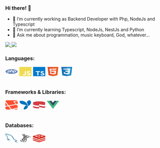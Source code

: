 ### Hi there!  👋

<!--
**eudesenv/eudesenv** is a ✨ _special_ ✨ repository because its `README.md` (this file) appears on your GitHub profile.

Here are some ideas to get you started:
-->

- 🔭 I’m currently working as Backend Developer with Php, NodeJs and Typescript
- 🌱 I’m currently learning Typescript, NodeJs, NestJs and Python
- 💬 Ask me about programmation, music keyboard, God, whatever...

<!-- in your header -->
<link rel="stylesheet" href="https://cdn.jsdelivr.net/gh/devicons/devicon@v2.12.0/devicon.min.css">

 <div>
  <a href="https://github.com/eudesenv">
  <img height="180em" src="https://github-readme-stats.vercel.app/api?username=eudesenv&show_icons=true&theme=onedark&include_all_commits=true&count_private=true"/>
  <img height="180em" src="https://github-readme-stats.vercel.app/api/top-langs/?username=eudesenv&layout=compact&langs_count=7&theme=onedark"/>
  </a>
</div>
  
### Languages: 
<div style="display: inline_block">
    <img align="center" alt="Eudes-Php" height="30" width="40" src="https://raw.githubusercontent.com/devicons/devicon/master/icons/php/php-plain.svg">
    <img align="center" alt="Eudes-Js" height="30" width="40" src="https://raw.githubusercontent.com/devicons/devicon/master/icons/javascript/javascript-plain.svg">
    <img align="center" alt="Eudes-Ts" height="30" width="40" src="https://raw.githubusercontent.com/devicons/devicon/master/icons/typescript/typescript-plain.svg">
    <img align="center" alt="Eudes-HTML" height="30" width="40" src="https://raw.githubusercontent.com/devicons/devicon/master/icons/html5/html5-original.svg">
    <img align="center" alt="Eudes-CSS" height="30" width="40" src="https://raw.githubusercontent.com/devicons/devicon/master/icons/css3/css3-original.svg">
</div>
<br>

 ### Frameworks & Libraries:
<div style="display: inline_block">
  <img align="center" alt="Eudes-Laravel" height="30" width="40" src="https://raw.githubusercontent.com/devicons/devicon/master/icons/laravel/laravel-plain.svg">
  <img align="center" alt="Eudes-Yii" height="30" width="40" src="https://raw.githubusercontent.com/devicons/devicon/master/icons/yii/yii-plain.svg">
  <img align="center" alt="Eudes-Cake" height="30" width="40" src="https://raw.githubusercontent.com/devicons/devicon/master/icons/cakephp/cakephp-plain.svg">
  <img align="center" alt="Eudes-Vue" height="30" width="40" src="https://raw.githubusercontent.com/devicons/devicon/master/icons/vuejs/vuejs-original.svg">
</div>
<br> 

### Databases:
<div style="display: inline_block">  
    <img align="center" alt="Eudes-MySql" height="30" width="40" src="https://raw.githubusercontent.com/devicons/devicon/master/icons/mysql/mysql-plain.svg">
    <img align="center" alt="Eudes-SqlServer" height="30" width="40" src="https://raw.githubusercontent.com/devicons/devicon/master/icons/microsoftsqlserver/microsoftsqlserver-plain.svg">
  <img align="center" alt="Eudes-Redis" height="30" width="40" src="https://raw.githubusercontent.com/devicons/devicon/master/icons/redis/redis-plain.svg">
</div>

##

<div>
</div>
